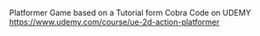 Platformer Game based on a Tutorial form Cobra Code on UDEMY
https://www.udemy.com/course/ue-2d-action-platformer
